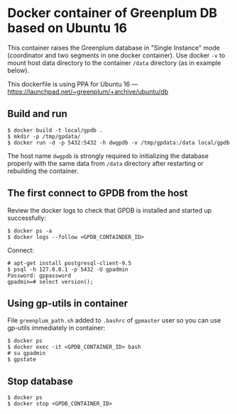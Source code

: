 # Docker container of Greenplum DB based on Ubuntu 16

This container raises the Greenplum database in "Single Instance" mode (coordinator and two segments in one docker container). Use docker `-v` to mount host data directory to the container `/data` directory (as in example below).

This dockerfile is using PPA for Ubuntu 16 — https://launchpad.net/~greenplum/+archive/ubuntu/db

## Build and run
```
$ docker build -t local/gpdb .
$ mkdir -p /tmp/gpdata/
$ docker run -d -p 5432:5432 -h dwgpdb -v /tmp/gpdata:/data local/gpdb
```
The host name `dwgpdb` is strongly required to initializing the database properly with the same data from `/data` directory after restarting or rebuilding the container.

## The first connect to GPDB from the host
Review the docker logs to check that GPDB is installed and started up successfully:
```
$ docker ps -a
$ docker logs --follow <GPDB_CONTAINDER_ID>
```

Connect:
```
# apt-get install postgresql-client-9.5
$ psql -h 127.0.0.1 -p 5432 -U gpadmin
Password: gppassword
gpadmin=# select version();
```

## Using gp-utils in container
File `greenplum_path.sh` added to `.bashrc` of `gpmaster` user so you can use gp-utils immediately in container:
```
$ docker ps
$ docker exec -it <GPDB_CONTAINER_ID> bash
# su gpadmin
$ gpstate
```

## Stop database
```
$ docker ps
$ docker stop <GPDB_CONTAINER_ID>
```
